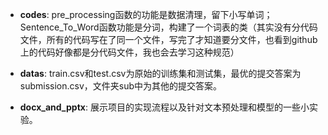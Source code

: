 - **codes**:   pre_processing函数的功能是数据清理，留下小写单词；Sentence_To_Word函数功能是分词，构建了一个词表的类（其实没有分代码文件，所有的代码写在了同一个文件，写完了才知道要分文件，也看到github上的代码好像都是分代码文件，我也会去学习这种规范）

- **datas**:   train.csv和test.csv为原始的训练集和测试集，最优的提交答案为submission.csv，文件夹sub中为其他的提交答案。

- **docx_and_pptx**:   展示项目的实现流程以及针对文本预处理和模型的一些小实验。

  